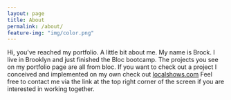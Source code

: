 ```yaml
---
layout: page
title: About
permalink: /about/
feature-img: "img/color.png"
---
```


Hi, you've reached my portfolio. A little bit about me. My name is Brock. I live in Brooklyn and just finished the Bloc bootcamp. The projects you see on my portfolio page are all from bloc. If you want to check out a project I conceived and implemented on my own check out <a href="loclshows.com">localshows.com</a> Feel free to contact me via the link at the top right corner of the screen if you are interested in working together.